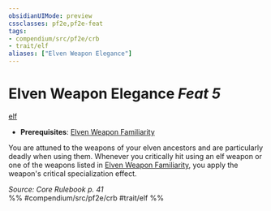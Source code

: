 ```yaml
---
obsidianUIMode: preview
cssclasses: pf2e,pf2e-feat
tags:
- compendium/src/pf2e/crb
- trait/elf
aliases: ["Elven Weapon Elegance"]
---
```

# Elven Weapon Elegance  *Feat 5*  
[elf](rules/traits/elf.md "Elf Ancestry & Heritage Trait")  

- **Prerequisites**: [Elven Weapon Familiarity](compendium/feats/elven-weapon-familiarity.md)

You are attuned to the weapons of your elven ancestors and are particularly deadly when using them. Whenever you critically hit using an elf weapon or one of the weapons listed in [Elven Weapon Familiarity](compendium/feats/elven-weapon-familiarity.md), you apply the weapon's critical specialization effect.

*Source: Core Rulebook p. 41*  
%% #compendium/src/pf2e/crb #trait/elf %%